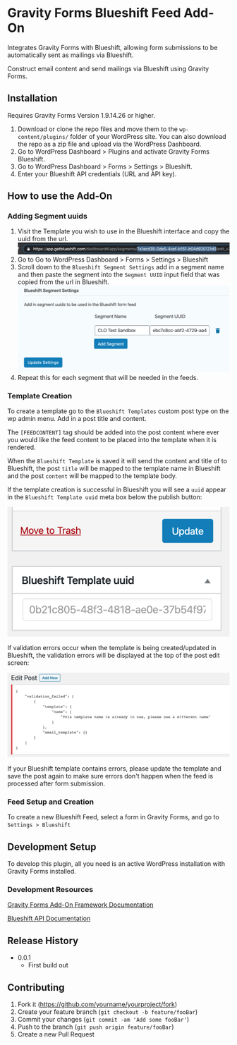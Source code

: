 # Gravity Forms Blueshift Feed Add-On

Integrates Gravity Forms with Blueshift, allowing form submissions to be automatically sent as mailings via Blueshift.

Construct email content and send mailings via Blueshift using Gravity Forms.

## Installation

Requires Gravity Forms Version 1.9.14.26 or higher.

1. Download or clone the repo files and move them to the `wp-content/plugins/` folder of your WordPress site. You can also download the repo as a zip file and upload via the WordPress Dashboard.
2. Go to WordPress Dashboard > Plugins and activate Gravity Forms Blueshift.
3. Go to WordPress Dashboard > Forms > Settings > Blueshift.
4. Enter your Blueshift API credentials (URL and API key).

## How to use the Add-On

### Adding Segment uuids

1. Visit the Template you wish to use in the Blueshift interface and copy the uuid from the url.
![](img/how-to/blueshift-segment-uuid.png)
2. Go to Go to WordPress Dashboard > Forms > Settings > Blueshift
3. Scroll down to the `Blueshift Segment Settings` add in a segment name and then paste
the segment into the `Segment UUID` input field that was copied from the url in Blueshift.
![](img/how-to/blueshift-segment-settings.png)
4. Repeat this for each segment that will be needed in the feeds.

### Template Creation

To create a template go to the `Blueshift Templates` custom post type on the wp admin menu.
Add in a post title and content.  

The `[FEEDCONTENT]` tag should be added into the post content
where ever you would like the feed content to be placed into the template when it is rendered. 

When the `Blueshift Template` is saved it will send the content and title of to Blueshift, the 
post `title` will be mapped to the template name in Blueshift and the post `content` will be mapped to 
the template body.  

If the template creation is successful
in Blueshift you will see a `uuid` appear in the `Blueshift Template uuid` meta box below the publish button:

![](img/how-to/blueshift-meta-uuid.png)

If validation errors occur when the template is being created/updated in Blueshift, the validation
errors will be displayed at the top of the post edit screen:

![](img/how-to/blueshift-validation-error.png)

If your Blueshift template contains errors, please update the template and save the post again to make
sure errors don't happen when the feed is processed after form submission.

### Feed Setup and Creation

To create a new Blueshift Feed, select a form in Gravity Forms, and go to `Settings > Blueshift`

## Development Setup

To develop this plugin, all you need is an active WordPress installation with Gravity Forms installed.

### Development Resources

[Gravity Forms Add-On Framework Documentation][gfaddonframework]

[Blueshift API Documentation][blueshiftsapicalls]

## Release History

<!-- * 1.0.0
    * The first proper release -->
* 0.0.1
    * First build out

## Contributing

1. Fork it (<https://github.com/yourname/yourproject/fork>)
2. Create your feature branch (`git checkout -b feature/fooBar`)
3. Commit your changes (`git commit -am 'Add some fooBar'`)
4. Push to the branch (`git push origin feature/fooBar`)
5. Create a new Pull Request

<!-- Markdown link & img dfn's -->
[gfaddonframework]: https://docs.gravityforms.com/category/developers/php-api/add-on-framework/
[blueshiftsapicalls]: https://developer.blueshift.com/reference